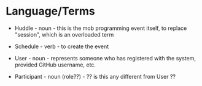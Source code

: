 # Language/Terms

* Huddle - noun - this is the mob programming event itself, to replace "session", which is an overloaded term
* Schedule - verb - to create the event

* User - noun - represents someone who has registered with the system, provided GitHub username, etc.
* Participant - noun (role??) - ?? is this any different from User ??
